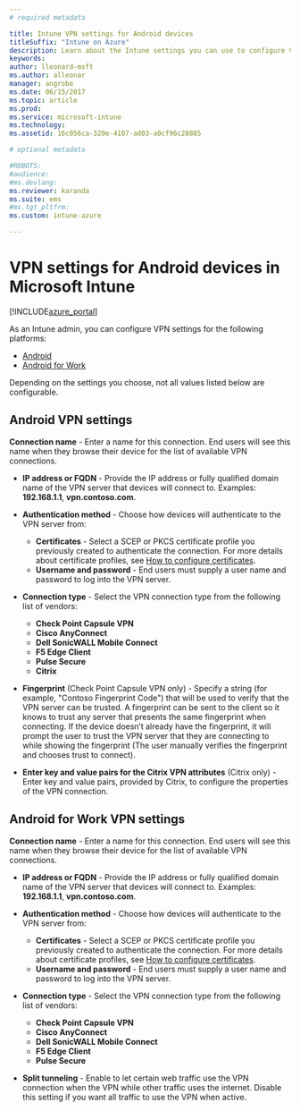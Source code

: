 ```yaml
---
# required metadata

title: Intune VPN settings for Android devicestitleSuffix: "Intune on Azure"
description: Learn about the Intune settings you can use to configure VPN connections on Android devices."
keywords:
author: lleonard-msft
ms.author: alleonar
manager: angrobe
ms.date: 06/15/2017
ms.topic: article
ms.prod:
ms.service: microsoft-intune
ms.technology:
ms.assetid: 16c056ca-320e-4107-ad03-a0cf96c28885

# optional metadata

#ROBOTS:
#audience:
#ms.devlang:
ms.reviewer: karanda
ms.suite: ems
#ms.tgt_pltfrm:
ms.custom: intune-azure

---
```


# VPN settings for Android devices in Microsoft Intune

[!INCLUDE[azure_portal](./includes/azure_portal.md)]

As an Intune admin, you can configure VPN settings for the following platforms:

- [Android](#android-vpn-settings)
- [Android for Work](#android-for-work-vpn-settings)

Depending on the settings you choose, not all values listed below are configurable.

## Android VPN settings
**Connection name** - Enter a name for this connection. End users will see this name when they browse their device for the list of available VPN connections.
- **IP address or FQDN** - Provide the IP address or fully qualified domain name of the VPN server that devices will connect to. Examples: **192.168.1.1**, **vpn.contoso.com**.
- **Authentication method** - Choose how devices will authenticate to the VPN server from:
	- **Certificates** - Select a SCEP or PKCS certificate profile you previously created to authenticate the connection. For more details about certificate profiles, see [How to configure certificates](certificates-configure.md).
	- **Username and password** - End users must supply a user name and password to log into the VPN server.
- **Connection type** - Select the VPN connection type from the following list of vendors:
	- **Check Point Capsule VPN**
	- **Cisco AnyConnect**
	- **Dell SonicWALL Mobile Connect**
	- **F5 Edge Client**
	- **Pulse Secure**
	- **Citrix**

- **Fingerprint** (Check Point Capsule VPN only) - Specify a string (for example, "Contoso Fingerprint Code") that will be used to verify that the VPN server can be trusted. A fingerprint can be sent to the client so it knows to trust any server that presents the same fingerprint when connecting. If the device doesn’t already have the fingerprint, it will prompt the user to trust the VPN server that they are connecting to while showing the fingerprint (The user manually verifies the fingerprint and chooses trust to connect).
- **Enter key and value pairs for the Citrix VPN attributes** (Citrix only) - Enter key and value pairs, provided by Citrix, to configure the properties of the VPN connection.

## Android for Work VPN settings

**Connection name** - Enter a name for this connection. End users will see this name when they browse their device for the list of available VPN connections.
- **IP address or FQDN** - Provide the IP address or fully qualified domain name of the VPN server that devices will connect to. Examples: **192.168.1.1**, **vpn.contoso.com**.
- **Authentication method** - Choose how devices will authenticate to the VPN server from:
	- **Certificates** - Select a SCEP or PKCS certificate profile you previously created to authenticate the connection. For more details about certificate profiles, see [How to configure certificates](certificates-configure.md).
	- **Username and password** - End users must supply a user name and password to log into the VPN server.
- **Connection type** - Select the VPN connection type from the following list of vendors:
	- **Check Point Capsule VPN**
	- **Cisco AnyConnect**
	- **Dell SonicWALL Mobile Connect**
	- **F5 Edge Client**
	- **Pulse Secure**

- **Split tunneling** - Enable to let certain web traffic use the VPN connection when the VPN while other traffic uses the internet. Disable this setting if you want all traffic to use the VPN when active.
